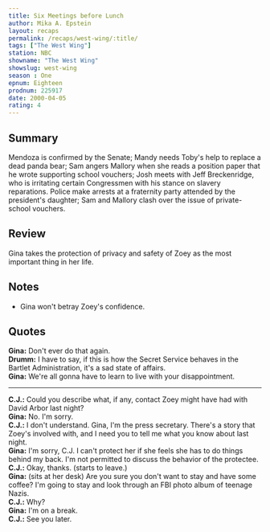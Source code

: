 ```yaml
---
title: Six Meetings before Lunch
author: Mika A. Epstein
layout: recaps
permalink: /recaps/west-wing/:title/
tags: ["The West Wing"]
station: NBC
showname: "The West Wing"
showslug: west-wing
season : One
epnum: Eighteen
prodnum: 225917
date: 2000-04-05
rating: 4
---
```


## Summary

Mendoza is confirmed by the Senate; Mandy needs Toby's help to replace a dead panda bear; Sam angers Mallory when she reads a position paper that he wrote supporting school vouchers; Josh meets with Jeff Breckenridge, who is irritating certain Congressmen with his stance on slavery reparations. Police make arrests at a fraternity party attended by the president's daughter; Sam and Mallory clash over the issue of private-school vouchers.

## Review

Gina takes the protection of privacy and safety of Zoey as the most important thing in her life.

## Notes

* Gina won't betray Zoey's confidence.

## Quotes

**Gina:** Don't ever do that again.\
**Drumm:** I have to say, if this is how the Secret Service behaves in the Bartlet Administration, it's a sad state of affairs.\
**Gina:** We're all gonna have to learn to live with your disappointment.

- - -

**C.J.:** Could you describe what, if any, contact Zoey might have had with David Arbor last night?\
**Gina:** No. I'm sorry.\
**C.J.:** I don't understand. Gina, I'm the press secretary. There's a story that Zoey's involved with, and I need you to tell me what you know about last night.\
**Gina:** I'm sorry, C.J. I can't protect her if she feels she has to do things behind my back. I'm not permitted to discuss the behavior of the protectee.\
**C.J.:** Okay, thanks. (starts to leave.)\
**Gina:** (sits at her desk) Are you sure you don't want to stay and have some coffee? I'm going to stay and look through an FBI photo album of teenage Nazis.\
**C.J.:** Why?\
**Gina:** I'm on a break.\
**C.J.:** See you later.
